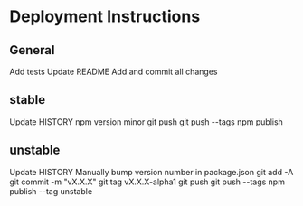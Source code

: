 # Deployment Instructions

## General
Add tests
Update README
Add and commit all changes

## stable
Update HISTORY
npm version minor
git push
git push --tags
npm publish

## unstable
Update HISTORY
Manually bump version number in package.json
git add -A
git commit -m "vX.X.X"
git tag vX.X.X-alpha1
git push
git push --tags
npm publish --tag unstable